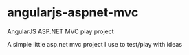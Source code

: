 # angularjs-aspnet-mvc
AngularJS ASP.NET MVC play project

A simple little asp.net mvc project I use to test/play with ideas
